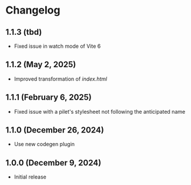 # Changelog

## 1.1.3 (tbd)

- Fixed issue in watch mode of Vite 6

## 1.1.2 (May 2, 2025)

- Improved transformation of *index.html*

## 1.1.1 (February 6, 2025)

- Fixed issue with a pilet's stylesheet not following the anticipated name

## 1.1.0 (December 26, 2024)

- Use new codegen plugin

## 1.0.0 (December 9, 2024)

- Initial release
